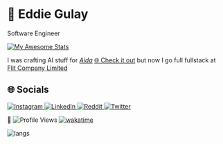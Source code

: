 <div>
  <h1>💫 Eddie Gulay</h1>
  <p>Software Engineer</p>
  <p>
    <a href="https://git.io/awesome-stats-card">
      <img src="https://awesome-github-stats.azurewebsites.net/user-stats/eddiegulay?cardType=level-alternate&theme=tokyonight&preferLogin=false" alt="My Awesome Stats">
    </a>
  </p>
  <p>
    I was crafting AI stuff for <a href="https://github.com/aidalog"><em>Aida</em></a> 
    <a href="https://aidalog.github.io">🌐 Check it out</a> 
    but now I go full fullstack at <a href="https://flit.tz">
      <img src="https://flit.tz/supplier/images/flit-fav.png" height="10">
      Flit Company Limited</a>
  </p>
</div>

<h2>🌐 Socials</h2>
<div>
  <a href="https://instagram.com/eddiegulay">
    <img src="https://img.shields.io/badge/Instagram-%23E4405F.svg?logo=Instagram&logoColor=white" alt="Instagram">
  </a>
  <a href="https://linkedin.com/in/eddiegulay">
    <img src="https://img.shields.io/badge/LinkedIn-%230077B5.svg?logo=linkedin&logoColor=white" alt="LinkedIn">
  </a>
  <a href="https://reddit.com/user/eddiegulay">
    <img src="https://img.shields.io/badge/Reddit-%23FF4500.svg?logo=Reddit&logoColor=white" alt="Reddit">
  </a>
  <a href="https://twitter.com/eddiegulay">
    <img src="https://img.shields.io/badge/Twitter-%231DA1F2.svg?logo=Twitter&logoColor=white" alt="Twitter">
  </a>
</div>


<div>
  <p>👀 <img src="https://komarev.com/ghpvc/?username=eddiegulay" alt="Profile Views"> <a href="https://wakatime.com/@c17e0c16-7ca7-48f4-8213-69d36c20d717"><img src="https://wakatime.com/badge/user/c17e0c16-7ca7-48f4-8213-69d36c20d717.svg" alt="wakatime"></a></p>
  <p><img src="https://wakatime.com/share/@eddiegulay/9862d053-bc56-4d2f-8902-4098c1e168ab.svg" alt="langs"></p>
</div>
